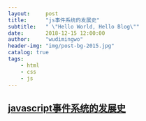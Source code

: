```yaml
---
layout:     post
title:      "js事件系统的发展史"
subtitle:   " \"Hello World, Hello Blog\""
date:       2018-12-15 12:00:00
author:     "wudimingwo"
header-img: "img/post-bg-2015.jpg"
catalog: true
tags:
    - html
    - css
    - js
---
```




## [javascript事件系统的发展史](https://www.cnblogs.com/rubylouvre/archive/2010/04/27/1721988.html)
